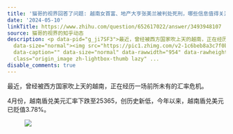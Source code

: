 ```yaml
---
title: '猫哥的视界回答了问题: 越南女首富、地产大亨张美兰被判处死刑，哪些信息值得关注？'
date: '2024-05-10'
linkTitle: https://www.zhihu.com/question/652617022/answer/3493948107
source: 猫哥的视界的知乎动态
description: <p data-pid="g_ji7SF3">最近，曾经被西方国家吹上天的越南，正在经历一场前所未有的汇率危机。 </p><p data-pid="e5ulgMKH">4月份，越南盾兑美元汇率下跌至25365，创历史新低，今年以来，越南盾兑美元已贬值3.78%。</p><figure
  data-size="normal"><img src="https://pic1.zhimg.com/v2-1c6beb8a3c7f0bba7dfde7f90d57a8f8_1440w.jpg"
  data-caption="" data-size="normal" data-rawwidth="954" data-rawheight="205" data-original-token="v2-afeccf4dcfcb5540c8a38963e976bcbd"
  class="origin_image zh-lightbox-thumb lazy" ...
disable_comments: true
---
```

<p data-pid="g_ji7SF3">最近，曾经被西方国家吹上天的越南，正在经历一场前所未有的汇率危机。 </p><p data-pid="e5ulgMKH">4月份，越南盾兑美元汇率下跌至25365，创历史新低，今年以来，越南盾兑美元已贬值3.78%。</p><figure data-size="normal"><img src="https://pic1.zhimg.com/v2-1c6beb8a3c7f0bba7dfde7f90d57a8f8_1440w.jpg" data-caption="" data-size="normal" data-rawwidth="954" data-rawheight="205" data-original-token="v2-afeccf4dcfcb5540c8a38963e976bcbd" class="origin_image zh-lightbox-thumb lazy" ...
